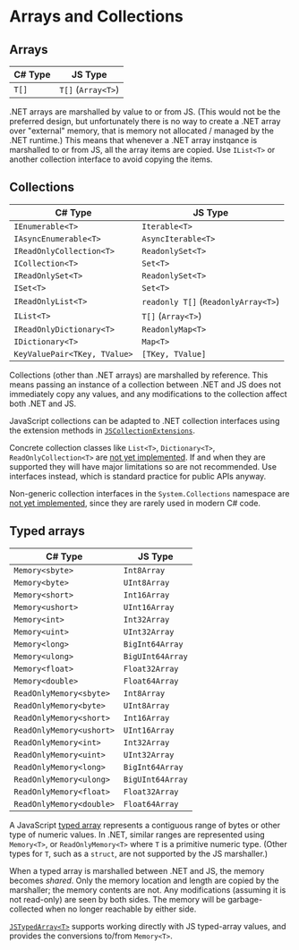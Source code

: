 # Arrays and Collections

## Arrays

| C# Type  | JS Type            |
|----------|--------------------|
| `T[]`    | `T[]` (`Array<T>`) |

.NET arrays are marshalled by value to or from JS. (This would not be the preferred design, but
unfortunately there is no way to create a .NET array over "external" memory, that is memory not
allocated / managed by the .NET runtime.) This means that whenever a .NET array instqance is
marshalled to or from JS, all the array items are copied. Use `IList<T>` or another collection
interface to avoid copying the items.

## Collections

| C# Type                     | JS Type               |
|-----------------------------|-----------------------|
| `IEnumerable<T>`            | `Iterable<T>`         |
| `IAsyncEnumerable<T>`       | `AsyncIterable<T>`    |
| `IReadOnlyCollection<T>`    | `ReadonlySet<T>`      |
| `ICollection<T>`            | `Set<T>`              |
| `IReadOnlySet<T>`           | `ReadonlySet<T>`      |
| `ISet<T>`                   | `Set<T>`              |
| `IReadOnlyList<T>`          | `readonly T[]` (`ReadonlyArray<T>`) |
| `IList<T>`                  | `T[]` (`Array<T>`)    |
| `IReadOnlyDictionary<T>`    | `ReadonlyMap<T>`      |
| `IDictionary<T>`            | `Map<T>`              |
| `KeyValuePair<TKey, TValue>`| `[TKey, TValue]`      |

Collections (other than .NET arrays) are marshalled by reference. This means passing an instance of
a collection between .NET and JS does not immediately copy any values, and any modifications to the
collection affect both .NET and JS.

JavaScript collections can be adapted to .NET collection interfaces using the extension methods
in [`JSCollectionExtensions`](./dotnet/Microsoft.JavaScript.NodeApi.Interop/JSCollectionExtensions).

Concrete collection classes like `List<T>`, `Dictionary<T>`, `ReadOnlyCollection<T>` are
[not yet implemented](https://github.com/microsoft/node-api-dotnet/issues/242). If and when
they are supported they will have major limitations so are not recommended. Use interfaces instead,
which is standard practice for public APIs anyway.

Non-generic collection interfaces in the `System.Collections` namespace are
[not yet implemented](https://github.com/microsoft/node-api-dotnet/issues/243), since they are
rarely used in modern C# code.

## Typed arrays

| C# Type          | JS Type          |
|------------------|------------------|
| `Memory<sbyte>`  | `Int8Array`      |
| `Memory<byte>`   | `UInt8Array`     |
| `Memory<short>`  | `Int16Array`     |
| `Memory<ushort>` | `UInt16Array`    |
| `Memory<int>`    | `Int32Array`     |
| `Memory<uint>`   | `UInt32Array`    |
| `Memory<long>`   | `BigInt64Array`  |
| `Memory<ulong>`  | `BigUInt64Array` |
| `Memory<float>`  | `Float32Array`   |
| `Memory<double>` | `Float64Array`   |
| `ReadOnlyMemory<sbyte>`  | `Int8Array`      |
| `ReadOnlyMemory<byte>`   | `UInt8Array`     |
| `ReadOnlyMemory<short>`  | `Int16Array`     |
| `ReadOnlyMemory<ushort>` | `UInt16Array`    |
| `ReadOnlyMemory<int>`    | `Int32Array`     |
| `ReadOnlyMemory<uint>`   | `UInt32Array`    |
| `ReadOnlyMemory<long>`   | `BigInt64Array`  |
| `ReadOnlyMemory<ulong>`  | `BigUInt64Array` |
| `ReadOnlyMemory<float>`  | `Float32Array`   |
| `ReadOnlyMemory<double>` | `Float64Array`   |

A JavaScript [typed array](https://developer.mozilla.org/en-US/docs/Web/JavaScript/Guide/Typed_arrays)
represents a contiguous range of bytes or other type of numeric values. In .NET, similar ranges are
represented using `Memory<T>`, or `ReadOnlyMemory<T>` where `T` is a primitive numeric type. (Other
types for `T`, such as a `struct`, are not supported by the JS marshaller.)

When a typed array is marshalled between .NET and JS, the memory becomes _shared_. Only the memory
location and length are copied by the marshaller; the memory contents are not. Any modifications
(assuming it is not read-only) are seen by both sides. The memory will be garbage-collected when
no longer reachable by either side.

[`JSTypedArray<T>`](./dotnet/Microsoft.JavaScript.NodeApi/JSTypedArray-1) supports working directly
with JS typed-array values, and provides the conversions to/from `Memory<T>`.
